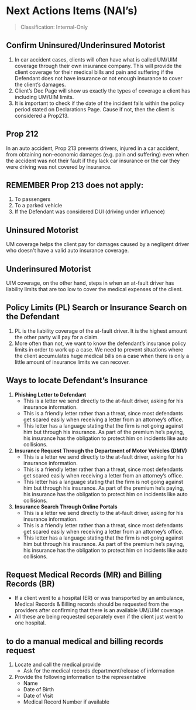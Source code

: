 # Next Actions Items (NAI’s)
> Classification: Internal-Only

## Confirm Uninsured/Underinsured Motorist

1. In car accident cases, clients will often have what is called UM/UIM coverage through their own insurance company. This will provide the client coverage for their medical bills and pain and suffering if the Defendant does not have insurance or not enough insurance to cover the client’s damages.
2. Client’s Dec Page will show us exactly the types of coverage a client has including UM/UIM limits.
3. It is important to check if the date of the incident falls within the policy period stated on Declarations Page. Cause if not, then the client is considered a Prop213.

## Prop 212

In an auto accident, Prop 213 prevents drivers, injured in a car accident, from obtaining non-economic damages (e.g. pain and suffering) even when the accident was not their fault if they lack car insurance or the car they were driving was not covered by insurance.

## REMEMBER Prop 213 does not apply: 

1. To passengers 
2. To a parked vehicle 
3. If the Defendant was considered DUI (driving under influence)

## Uninsured Motorist 

UM coverage helps the client pay for damages caused by a negligent driver who doesn't have a valid auto insurance coverage.

## Underinsured Motorist

UIM coverage, on the other hand, steps in when an at-fault driver has liability limits that are too low to cover the medical expenses of the client.

## Policy Limits (PL) Search or Insurance Search on the Defendant

1. PL is the liability coverage of the at-fault driver. It is the highest amount the other party will pay for a claim.
2. More often than not, we want to know the defendant’s insurance policy limits in order to work up a case. We need to prevent situations where the client accumulates huge medical bills on a case when there is only a little amount of insurance limits we can recover.

## Ways to locate Defendant’s Insurance 

1. **Phishing Letter to Defendant**
      - This is a letter we send directly to the at-fault driver, asking for his insurance information.  
      - This is a friendly letter rather than a threat, since most defendants get scared easily when receiving a letter from an attorney’s office. 
     - This letter has a language stating that the firm is not going against him but through his insurance. As part of the premium he’s paying, his insurance has the obligation to protect him on incidents like auto collisions. 
2. **Insurance Request Through the Department of Motor Vehicles (DMV)**
      - This is a letter we send directly to the at-fault driver, asking for his insurance information.  
     - This is a friendly letter rather than a threat, since most defendants get scared easily when receiving a letter from an attorney’s office. 
     - This letter has a language stating that the firm is not going against him but through his insurance. As part of the premium he’s paying, his insurance has the obligation to protect him on incidents like auto collisions. 
3. **Insurance Search Through Online Portals** 
     - This is a letter we send directly to the at-fault driver, asking for his insurance information. 
     - This is a friendly letter rather than a threat, since most defendants get scared easily when receiving a letter from an attorney’s office. 
    - This letter has a language stating that the firm is not going against him but through his insurance. As part of the premium he’s paying, his insurance has the obligation to protect him on incidents like auto collisions. 

## Request Medical Records (MR) and Billing Records (BR) 

- If a client went to a hospital (ER) or was transported by an ambulance, Medical Records & Billing records should be requested from the providers after confirming that there is an available UM/UIM coverage. 
 - All these are being requested separately even if the client just went to one hospital.

## to do a manual medical and billing records request

1. Locate and call the medical provide
    - Ask for the medical records department/release of information 
2. Provide the following information to the representative 
     - Name 
      - Date of Birth
     - Date of Visit 
     - Medical Record Number if available 